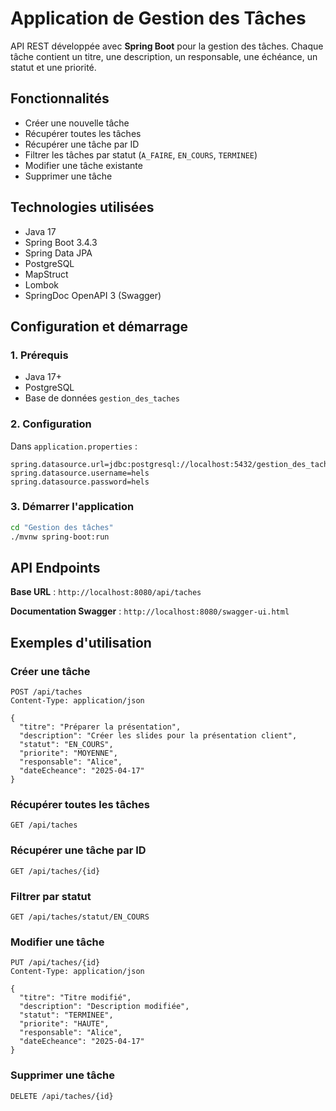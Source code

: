 # Application de Gestion des Tâches

API REST développée avec **Spring Boot** pour la gestion des tâches. Chaque tâche contient un titre, une description, un responsable, une échéance, un statut et une priorité.

## Fonctionnalités

- Créer une nouvelle tâche
- Récupérer toutes les tâches
- Récupérer une tâche par ID
- Filtrer les tâches par statut (`A_FAIRE`, `EN_COURS`, `TERMINEE`)
- Modifier une tâche existante
- Supprimer une tâche

## Technologies utilisées

- Java 17
- Spring Boot 3.4.3
- Spring Data JPA
- PostgreSQL
- MapStruct
- Lombok
- SpringDoc OpenAPI 3 (Swagger)

## Configuration et démarrage

### 1. Prérequis
- Java 17+
- PostgreSQL
- Base de données `gestion_des_taches`

### 2. Configuration
Dans `application.properties` :
```properties
spring.datasource.url=jdbc:postgresql://localhost:5432/gestion_des_taches
spring.datasource.username=hels
spring.datasource.password=hels
```

### 3. Démarrer l'application
```bash
cd "Gestion des tâches"
./mvnw spring-boot:run
```

## API Endpoints

**Base URL** : `http://localhost:8080/api/taches`

**Documentation Swagger** : `http://localhost:8080/swagger-ui.html`

## Exemples d'utilisation

### Créer une tâche
```http
POST /api/taches
Content-Type: application/json

{
  "titre": "Préparer la présentation",
  "description": "Créer les slides pour la présentation client",
  "statut": "EN_COURS",
  "priorite": "MOYENNE",
  "responsable": "Alice",
  "dateEcheance": "2025-04-17"
}
```

### Récupérer toutes les tâches
```http
GET /api/taches
```

### Récupérer une tâche par ID
```http
GET /api/taches/{id}
```

### Filtrer par statut
```http
GET /api/taches/statut/EN_COURS
```

### Modifier une tâche
```http
PUT /api/taches/{id}
Content-Type: application/json

{
  "titre": "Titre modifié",
  "description": "Description modifiée",
  "statut": "TERMINEE",
  "priorite": "HAUTE",
  "responsable": "Alice",
  "dateEcheance": "2025-04-17"
}
```

### Supprimer une tâche
```http
DELETE /api/taches/{id}
```
